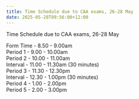 ```yaml
---
title: Time Schedule due to CAA exams, 26-28 May
date: 2025-05-28T09:56:00+12:00
---
```

Time Schedule due to CAA exams, 26-28 May

Form Time - 8.50 - 9.00am  
Period 1 - 9.00 - 10.00am  
Period 2 - 10.00 - 11.00am  
Interval - 11.00 - 11.30am (30 minutes)  
Period 3 - 11.30 - 12.30pm  
Interval - 12.30 - 1.00pm (30 minutes)  
Period 4 - 1.00 - 2.00pm  
Period 5 - 2.00 - 3.00pm
